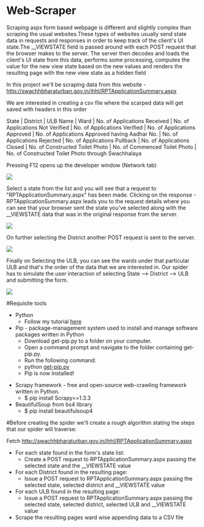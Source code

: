 # Web-Scraper

Scraping aspx form based webpage is different and slightly complex than scraping the usual websites.These types of websites usually send state data in requests and responses in order to keep track of the client's UI state.The __VIEWSTATE field is passed around with each POST request that the browser makes to the server. The server then decodes and loads the client's UI state from this data, performs some processing, computes the value for the new view state based on the new values and renders the resulting page with the new view state as a hidden field

In this project we'll be scraping data from this website - http://swachhbharaturban.gov.in/ihhl/RPTApplicationSummary.aspx

We are interested in creating a csv file where the scarped data will get saved with headers in this order		 	 	 	 	 	 	 	 	 

State | District | ULB Name | Ward | No. of Applications Received | No. of Applications Not Verified | No. of Applications Verified | No. of Applications Approved | No. of Applications Approved having Aadhar No. | No. of Applications Rejected | No. of Applications Pullback | No. of Applications Closed | No. of Constructed Toilet Photo | No. of Commenced Toilet Photo | No. of Constructed Toilet Photo through Swachhalaya

Pressing F12 opens up the developer window (Network tab)  

![](https://github.com/simran-pandey/Web-Scraper/blob/master/Screen%20captures/ss-3.PNG)

Select a state from the list and you will see that a request to "RPTApplicationSummary.aspx" has been made. Clicking on the response - RPTApplicationSummary.aspx leads you to the request details where you can see that your browser sent the state you've selected along with the __VIEWSTATE data that was in the original response from the server.

![](https://github.com/simran-pandey/Web-Scraper/blob/master/Screen%20captures/ss-4.PNG)

On further selecting the District another POST request is sent to the server. 

![](https://github.com/simran-pandey/Web-Scraper/blob/master/Screen%20captures/ss-5.PNG)

Finally on Selecting the ULB, you can see the wards under that particular ULB and that's the order of the data that we are interested in. Our spider has to simulate the user interaction of selecting State --> District --> ULB and submitting the form.

![](https://github.com/simran-pandey/Web-Scraper/blob/master/Screen%20captures/ss-6.PNG)

#Requisite tools 
* Python
    * Follow my tutorial [here](https://medium.com/@pandeysimran97/installing-anaconda-navigator-in-5-simple-steps-for-deep-learning-projects-c7c794f1768d)
* Pip - package-management system used to install and manage software packages written in Python
    * Download get-pip.py to a folder on your computer.
    * Open a command prompt and navigate to the folder containing get-pip.py.
    * Run the following command:
    * python [get-pip.py](https://bootstrap.pypa.io/get-pip.py)
    * Pip is now installed!
- Scrapy framework - free and open-source web-crawling framework written in Python.
    * $ pip install Scrapy==1.3.3
- BeautifulSoup from bs4 library
    * $ pip install beautifulsoup4
    
#Before creating the spider we'll create a rough algorithm stating the steps that our spider will traverse:

Fetch http://swachhbharaturban.gov.in/ihhl/RPTApplicationSummary.aspx
* For each state found in the form's state list:
    * Create a POST request to RPTApplicationSummary.aspx passing the selected state and the __VIEWSTATE value
* For each District found in the resulting page:
    * Issue a POST request to RPTApplicationSummary.aspx passing the selected state, selected district and __VIEWSTATE value
* For each ULB found in the resulting page:
    * Issue a POST request to RPTApplicationSummary.aspx passing the selected state, selected district, selected ULB and __VIEWSTATE value
* Scrape the resulting pages ward wise appending data to a CSV file

